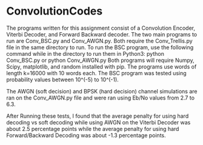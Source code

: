 # ConvolutionCodes
The programs written for this assignment consist of a Convolution Encoder, Viterbi Decoder, and Forward Backward decoder. The two main programs to run are Conv_BSC.py and Conv_AWGN.py. Both require the Conv_Trellis.py file in the same directory to run. 
To run the BSC program, use the following command while in the directory to run them in Python3:
  python Conv_BSC.py
  or 
  python Conv_AWGN.py
Both programs will require Numpy, Scipy, matplotlib, and random installed with pip.
	The programs use words of length k=16000 with 10 words each. The BSC program was tested using probability values between 10^(-5) to 10^(-1).
 
The AWGN (soft decision) and BPSK (hard decision) channel simulations are ran on the Conv_AWGN.py file and were ran using Eb/No values from 2.7 to 6.3.
 
 
After Running these tests, I found that the average penalty for using hard decoding vs soft decoding while using AWGN on the Viterbi Decoder was about 2.5 percentage points while the average  penalty for using hard Forward/Backward Decoding was about -1.3 percentage points.

